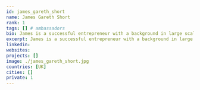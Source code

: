 ```yaml
---
id: james_gareth_short
name: James Gareth Short
rank: 1
tags: [] # ambassadors
bio: James is a successful entrepreneur with a background in large scale property development. He was the Chairman and Founder of BioGen Power and delivered the UK’s first Gasification EfW plant. He also partnered with Acorn Power and GE to develop a large power station facility. James expertise are anchored around building effective management teams and creating relevant partnerships. Ambassador fell in love with Threefold Philippe Guillemot, 58, is the former Chief Operating Officer at Alcatel-Lucent SA, Boulogne-Billancourt, France, prior to its acquisition by Nokia Oyj at the beginning of 2016. Prior to this tenure with Alcatel-Lucent, Guillemot was Chief Executive Officer and Board Director of Europcar Group from 2010 to 2012, Guyancourt, France; Chairman and CEO of Areva T&D, Paris, from 2004 to 2010; Group Executive Vice President, Faurecia SA, Paris, from 2001 to 2003; Group Vice President, Valeo, Paris, from 1998 to 2000; and he held several global executive positions with Michelin from 1983 to 1998. Guillemot is graduated from Ecole Nationale Supérieure des Mines de Nancy, France; and received an MBA from Harvard Business School. He serves on the board of directors of Constellium a global aluminium products manufacturer, Amsterdam, The Netherlands; Sonoca a global provider of a variety of consumer packaging, Hartsville, S.C. USA and previously served on the Board of Visteon Corporation, an auto parts manufacturer, Detroit, MI USA.
excerpt: James is a successful entrepreneur with a background in large scale property development.
linkedin: 
websites: 
projects: []
image: ./james_gareth_short.jpg
countries: [UK]
cities: []
private: 1
---
```

